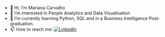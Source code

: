 - 👋 Hi, I’m Mariana Carvalho
- 👀 I’m interested in People Analytics and Data Visualisation
- 🌱 I’m currently learning Python, SQL and in a Business Intelligence Post-graduation.
- 📫 How to reach me: [<img alt="LinkedIn" src="https://img.shields.io/badge/linkedin-%230077B5.svg?&style=for-the-badge&logo=linkedin&logoColor=white" />](https://www.linkedin.com/in/marianaafcarvalho/)

<!---
marianaafcarvalho/marianaafcarvalho is a ✨ special ✨ repository because its `README.md` (this file) appears on your GitHub profile.
You can click the Preview link to take a look at your changes.
--->
